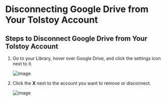 # Disconnecting Google Drive from Your Tolstoy Account

## Steps to Disconnect Google Drive from Your Tolstoy Account

1. Go to your Library, hover over Google Drive, and click the settings icon next to it.

   ![image](https://github.com/user-attachments/assets/a6881bab-2298-428b-93de-27f12727be50)


2. Click the **X** next to the account you want to remove or disconnect.

   ![image](https://github.com/user-attachments/assets/2b0359c4-c675-4070-8c3c-6912a9a9037e)
